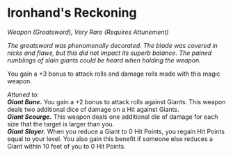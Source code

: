 # Ironhand's Reckoning
*Weapon (Greatsword), Very Rare (Requires Attunement)*

*The greatsword was phenomenally decorated. The blade was covered in nicks and flaws, but this did not impact its superb balance. The pained rumblings of slain giants could be heard when holding the weapon.*

You gain a +3 bonus to attack rolls and damage rolls made with this magic weapon.  

*Attuned to:*  
***Giant Bane.*** You gain a +2 bonus to attack rolls against Giants. This weapon deals two additional dice of damage on a Hit against Giants.  
***Giant Scourge.*** This weapon deals one additional die of damage for each size that the target is larger than you.  
***Giant Slayer.*** When you reduce a Giant to 0 Hit Points, you regain Hit Points equal to your level. You also gain this benefit if someone else reduces a Giant within 10 feet of you to 0 Hit Points.